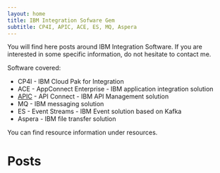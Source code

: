 ```yaml
---
layout: home
title: IBM Integration Sofware Gem
subtitle: CP4I, APIC, ACE, ES, MQ, Aspera 
---
```

<link rel="shortcut icon" type="image/x-icon" href="/assets/img/cp4i.ico">

You will find here posts around IBM Integration Software.
If you are interested in some specific information, do not hesitate to contact me.

Software covered:
- CP4I - IBM Cloud Pak for Integration
- ACE - AppConnect Enterprise - IBM application integration solution
- [APIC](https://developer.ibm.com/apiconnect/) - API Connect - IBM API Management solution
- MQ - IBM messaging solution
- ES - Event Streams - IBM Event solution based on Kafka
- Aspera - IBM file transfer solution

You can find resource information under resources.

# Posts